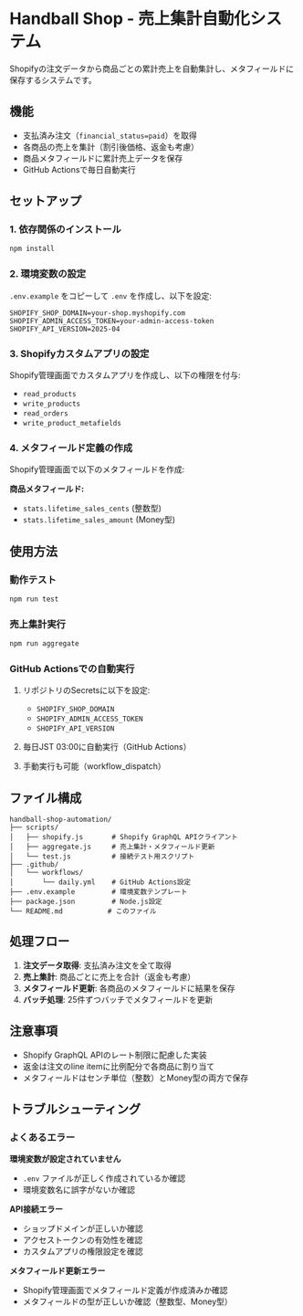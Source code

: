 # Handball Shop - 売上集計自動化システム

Shopifyの注文データから商品ごとの累計売上を自動集計し、メタフィールドに保存するシステムです。

## 機能

- 支払済み注文（`financial_status=paid`）を取得
- 各商品の売上を集計（割引後価格、返金も考慮）
- 商品メタフィールドに累計売上データを保存
- GitHub Actionsで毎日自動実行

## セットアップ

### 1. 依存関係のインストール

```bash
npm install
```

### 2. 環境変数の設定

`.env.example` をコピーして `.env` を作成し、以下を設定:

```env
SHOPIFY_SHOP_DOMAIN=your-shop.myshopify.com
SHOPIFY_ADMIN_ACCESS_TOKEN=your-admin-access-token
SHOPIFY_API_VERSION=2025-04
```

### 3. Shopifyカスタムアプリの設定

Shopify管理画面でカスタムアプリを作成し、以下の権限を付与:

- `read_products`
- `write_products` 
- `read_orders`
- `write_product_metafields`

### 4. メタフィールド定義の作成

Shopify管理画面で以下のメタフィールドを作成:

**商品メタフィールド:**
- `stats.lifetime_sales_cents` (整数型)
- `stats.lifetime_sales_amount` (Money型)

## 使用方法

### 動作テスト

```bash
npm run test
```

### 売上集計実行

```bash
npm run aggregate
```

### GitHub Actionsでの自動実行

1. リポジトリのSecretsに以下を設定:
   - `SHOPIFY_SHOP_DOMAIN`
   - `SHOPIFY_ADMIN_ACCESS_TOKEN`
   - `SHOPIFY_API_VERSION`

2. 毎日JST 03:00に自動実行（GitHub Actions）
3. 手動実行も可能（workflow_dispatch）

## ファイル構成

```
handball-shop-automation/
├── scripts/
│   ├── shopify.js       # Shopify GraphQL APIクライアント
│   ├── aggregate.js     # 売上集計・メタフィールド更新
│   └── test.js          # 接続テスト用スクリプト
├── .github/
│   └── workflows/
│       └── daily.yml    # GitHub Actions設定
├── .env.example         # 環境変数テンプレート
├── package.json         # Node.js設定
└── README.md           # このファイル
```

## 処理フロー

1. **注文データ取得**: 支払済み注文を全て取得
2. **売上集計**: 商品ごとに売上を合計（返金も考慮）
3. **メタフィールド更新**: 各商品のメタフィールドに結果を保存
4. **バッチ処理**: 25件ずつバッチでメタフィールドを更新

## 注意事項

- Shopify GraphQL APIのレート制限に配慮した実装
- 返金は注文のline itemに比例配分で各商品に割り当て
- メタフィールドはセンチ単位（整数）とMoney型の両方で保存

## トラブルシューティング

### よくあるエラー

**環境変数が設定されていません**
- `.env` ファイルが正しく作成されているか確認
- 環境変数名に誤字がないか確認

**API接続エラー**
- ショップドメインが正しいか確認
- アクセストークンの有効性を確認
- カスタムアプリの権限設定を確認

**メタフィールド更新エラー**
- Shopify管理画面でメタフィールド定義が作成済みか確認
- メタフィールドの型が正しいか確認（整数型、Money型）